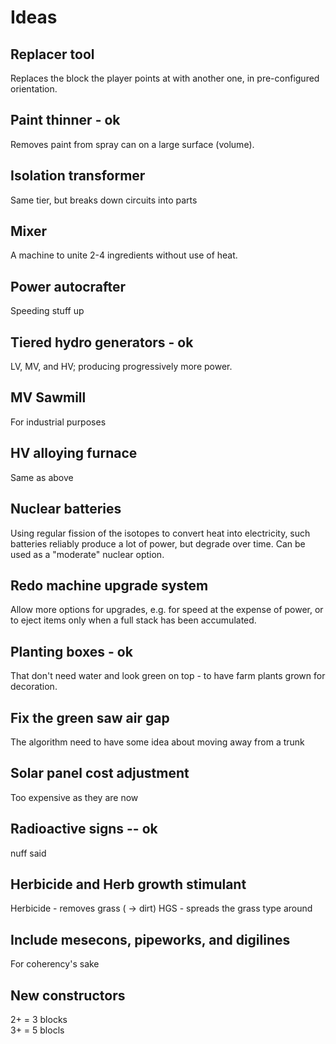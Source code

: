 # Ideas

## Replacer tool

Replaces the block the player points at with another one, in pre-configured orientation.

## Paint thinner - ok

Removes paint from spray can on a large surface (volume).

## Isolation transformer

Same tier, but breaks down circuits into parts

## Mixer

A machine to unite 2-4 ingredients without use of heat.

## Power autocrafter

Speeding stuff up

## Tiered hydro generators - ok

LV, MV, and HV; producing progressively more power.

## MV Sawmill

For industrial purposes

## HV alloying furnace

Same as above

## Nuclear batteries

Using regular fission of the isotopes to convert heat into electricity, such batteries reliably produce a lot of power, but degrade over time. Can be used as a "moderate" nuclear option.

## Redo machine upgrade system

Allow more options for upgrades, e.g. for speed at the expense of power, or to eject items only when a full stack has been accumulated.

## Planting boxes - ok

That don't need water and look green on top - to have farm plants grown for decoration.

## Fix the green saw air gap

The algorithm need to have some idea about moving away from a trunk

## Solar panel cost adjustment

Too expensive as they are now

## Radioactive signs -- ok

nuff said

## Herbicide and Herb growth stimulant

Herbicide - removes grass ( -> dirt)
HGS - spreads the grass type around

## Include mesecons, pipeworks, and digilines

For coherency's sake

## New constructors

2+ = 3 blocks  
3+ = 5 blocls  